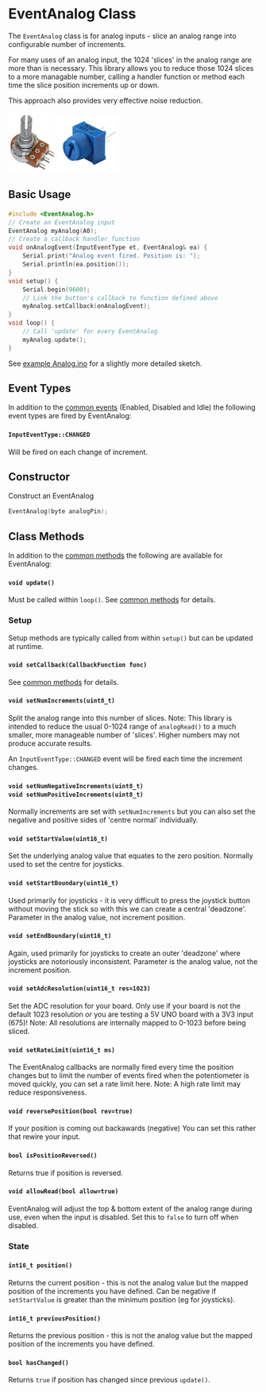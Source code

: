 # EventAnalog Class

The `EventAnalog` class is for analog inputs - slice an analog range into configurable number of increments. 

For many uses of an analog input, the 1024 'slices' in the analog range are more than is necessary. This library allows you to reduce those 1024 slices to a more managable number, calling a handler function or method each time the slice position increments up or down.

This approach also provides very effective noise reduction.

![button](../images/potentiometer.png) ![button](../images/pcb-potentiometer.png)


## Basic Usage


```cpp
#include <EventAnalog.h>
// Create an EventAnalog input
EventAnalog myAnalog(A0);
// Create a callback handler function
void onAnalogEvent(InputEventType et, EventAnalog& ea) {
    Serial.print("Analog event fired. Position is: ");
    Serial.println(ea.position());
}
void setup() {
    Serial.begin(9600);
    // Link the button's callback to function defined above
    myAnalog.setCallback(onAnalogEvent);
}
void loop() {
    // Call 'update' for every EventAnalog
    myAnalog.update();
}
```

See [example Analog.ino](../examples/Analog/Analog.ino) for a slightly more detailed sketch.


## Event Types

In addition to the [common events](Common.md#common-events) (Enabled, Disabled and Idle) the following event types are fired by EventAnalog:


#### `InputEventType::CHANGED` 
Will be fired on each change of increment.



## Constructor

Construct an EventAnalog
```cpp
EventAnalog(byte analogPin);
```

## Class Methods

In addition to the [common methods](Common.md#common-methods) the following are available for EventAnalog:

#### `void update()`

Must be called within `loop()`. See [common methods](Common.md#void-update) for details.


### Setup

Setup methods are typically called from within `setup()` but can be updated at runtime.

#### `void setCallback(CallbackFunction func)`

See [common methods](Common.md#void-setcallbackcallbackfunction-func) for details.


#### `void setNumIncrements(uint8_t)`

Split the analog range into this number of slices. Note: This library is intended to reduce the usual 0-1024 range of `analogRead()` to a much smaller, more manageable number of 'slices'. Higher numbers may not produce accurate results.

An `InputEventType::CHANGED` event will be fired each time the increment changes. 


#### `void setNumNegativeIncrements(uint8_t)` </br>`void setNumPositiveIncrements(uint8_t)`
Normally increments are set with `setNumIncrements` but you can also set the negative and positive sides of 'centre normal' individually.


#### `void setStartValue(uint16_t)`
 Set the underlying analog value that equates to the zero position. Normally used to set the centre for joysticks. 

#### `void setStartBoundary(uint16_t)`
Used primarily for joysticks - it is very difficult to press the joystick button without moving the stick so with this we can create a central 'deadzone'. Parameter in the analog value, not increment position. 

#### `void setEndBoundary(uint16_t)`
Again, used primarily for joysticks to create an outer 'deadzone' where joysticks are notoriously inconsistent. Parameter is the analog value, not the increment position.

#### `void setAdcResolution(uint16_t res=1023)`
Set the ADC resolution for your board. Only use if your board is not the default 1023 resolution or you are testing a 5V UNO board with a 3V3 input (675)!
Note: All resolutions are internally mapped to 0-1023 before being sliced.

#### `void setRateLimit(uint16_t ms)`
The EventAnalog callbacks are normally fired every time the position changes but to limit the number of events fired when the potentiometer is moved quickly, you can set a rate limit here. Note: A high rate limit may reduce responsiveness.

#### `void reversePosition(bool rev=true)`
If your position is coming out backawards (negative) You can set this rather that rewire your input.

#### `bool isPositionReversed()`
Returns true if position is reversed.


#### `void allowRead(bool allow=true)`
EventAnalog will adjust the top & bottom extent of the analog range during use, even when the input is disabled. Set this to `false` to turn off when disabled.


### State

#### `int16_t position()`
Returns the current position - this is not the analog value but the mapped position of the increments you have defined. Can be negative if `setStartValue` is greater than the minimum position (eg for joysticks).

#### `int16_t previousPosition()`
Returns the previous position - this is not the analog value but the mapped position of the increments you have defined.

#### `bool hasChanged()`
Returns `true` if position has changed since previous `update()`.

